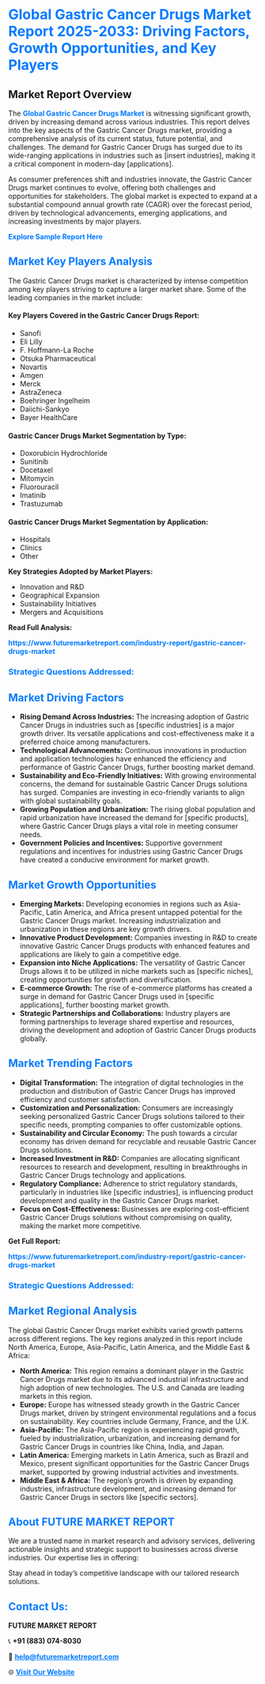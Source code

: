 <h1 style="color: #007BFF;">Global Gastric Cancer Drugs Market Report 2025-2033: Driving Factors, Growth Opportunities, and Key Players</h1>

<section id="overview">
<h2>Market Report Overview</h2>
<p>The <a href="https://www.futuremarketreport.com/industry-report/gastric-cancer-drugs-market" style="color: #007BFF; text-decoration: none;"><strong>Global Gastric Cancer Drugs Market</strong></a> is witnessing significant growth, driven by increasing demand across various industries. This report delves into the key aspects of the Gastric Cancer Drugs market, providing a comprehensive analysis of its current status, future potential, and challenges. The demand for Gastric Cancer Drugs has surged due to its wide-ranging applications in industries such as [insert industries], making it a critical component in modern-day [applications].</p>
<p>As consumer preferences shift and industries innovate, the Gastric Cancer Drugs market continues to evolve, offering both challenges and opportunities for stakeholders. The global market is expected to expand at a substantial compound annual growth rate (CAGR) over the forecast period, driven by technological advancements, emerging applications, and increasing investments by major players.</p>
</section>

<section id="overview">
<p><a href="https://www.futuremarketreport.com/request-sample/reportId=51664" style="color: #007BFF; text-decoration: none;"><strong>Explore Sample Report Here</strong></a></p>
</section>

<section id="key-players">
<h2 style="color: #007BFF;">Market Key Players Analysis</h2>
<p>The Gastric Cancer Drugs market is characterized by intense competition among key players striving to capture a larger market share. Some of the leading companies in the market include:</p>
<h4>Key Players Covered in the Gastric Cancer Drugs Report:</h4>
<ul><li>Sanofi</li><li>Eli Lilly</li><li>F. Hoffmann-La Roche</li><li>Otsuka Pharmaceutical</li><li>Novartis</li><li>Amgen</li><li>Merck</li><li>AstraZeneca</li><li>Boehringer Ingelheim</li><li>Daiichi-Sankyo</li><li>Bayer HealthCare</li></ul>
<h4>Gastric Cancer Drugs Market Segmentation by Type:</h4>
<ul><li>Doxorubicin Hydrochloride</li><li>Sunitinib</li><li>Docetaxel</li><li>Mitomycin</li><li>Fluorouracil</li><li>Imatinib</li><li>Trastuzumab</li></ul>

<h4>Gastric Cancer Drugs Market Segmentation by Application:</h4>
<ul><li>Hospitals</li><li>Clinics</li><li>Other</li></ul>
<p><strong>Key Strategies Adopted by Market Players:</strong></p>
<ul>
<li>Innovation and R&D</li>
<li>Geographical Expansion</li>
<li>Sustainability Initiatives</li>
<li>Mergers and Acquisitions</li>
</ul>
</section>

<section>
<p><strong>Read Full Analysis: </strong></p><a href="https://www.futuremarketreport.com/industry-report/gastric-cancer-drugs-market" style="color: #007BFF; text-decoration: none;"><strong>https://www.futuremarketreport.com/industry-report/gastric-cancer-drugs-market</strong></a>
<h3 style="color: #007BFF;">Strategic Questions Addressed:</h3>
</section>

<section id="driving-factors">
<h2 style="color: #007BFF;">Market Driving Factors</h2>
<ul>
<li><strong>Rising Demand Across Industries:</strong> The increasing adoption of Gastric Cancer Drugs in industries such as [specific industries] is a major growth driver. Its versatile applications and cost-effectiveness make it a preferred choice among manufacturers.</li>
<li><strong>Technological Advancements:</strong> Continuous innovations in production and application technologies have enhanced the efficiency and performance of Gastric Cancer Drugs, further boosting market demand.</li>
<li><strong>Sustainability and Eco-Friendly Initiatives:</strong> With growing environmental concerns, the demand for sustainable Gastric Cancer Drugs solutions has surged. Companies are investing in eco-friendly variants to align with global sustainability goals.</li>
<li><strong>Growing Population and Urbanization:</strong> The rising global population and rapid urbanization have increased the demand for [specific products], where Gastric Cancer Drugs plays a vital role in meeting consumer needs.</li>
<li><strong>Government Policies and Incentives:</strong> Supportive government regulations and incentives for industries using Gastric Cancer Drugs have created a conducive environment for market growth.</li>
</ul>
</section>

<section id="growth-opportunities">
<h2 style="color: #007BFF;">Market Growth Opportunities</h2>
<ul>
<li><strong>Emerging Markets:</strong> Developing economies in regions such as Asia-Pacific, Latin America, and Africa present untapped potential for the Gastric Cancer Drugs market. Increasing industrialization and urbanization in these regions are key growth drivers.</li>
<li><strong>Innovative Product Development:</strong> Companies investing in R&D to create innovative Gastric Cancer Drugs products with enhanced features and applications are likely to gain a competitive edge.</li>
<li><strong>Expansion into Niche Applications:</strong> The versatility of Gastric Cancer Drugs allows it to be utilized in niche markets such as [specific niches], creating opportunities for growth and diversification.</li>
<li><strong>E-commerce Growth:</strong> The rise of e-commerce platforms has created a surge in demand for Gastric Cancer Drugs used in [specific applications], further boosting market growth.</li>
<li><strong>Strategic Partnerships and Collaborations:</strong> Industry players are forming partnerships to leverage shared expertise and resources, driving the development and adoption of Gastric Cancer Drugs products globally.</li>
</ul>
</section>

<section id="trending-factors">
<h2 style="color: #007BFF;">Market Trending Factors</h2>
<ul>
<li><strong>Digital Transformation:</strong> The integration of digital technologies in the production and distribution of Gastric Cancer Drugs has improved efficiency and customer satisfaction.</li>
<li><strong>Customization and Personalization:</strong> Consumers are increasingly seeking personalized Gastric Cancer Drugs solutions tailored to their specific needs, prompting companies to offer customizable options.</li>
<li><strong>Sustainability and Circular Economy:</strong> The push towards a circular economy has driven demand for recyclable and reusable Gastric Cancer Drugs solutions.</li>
<li><strong>Increased Investment in R&D:</strong> Companies are allocating significant resources to research and development, resulting in breakthroughs in Gastric Cancer Drugs technology and applications.</li>
<li><strong>Regulatory Compliance:</strong> Adherence to strict regulatory standards, particularly in industries like [specific industries], is influencing product development and quality in the Gastric Cancer Drugs market.</li>
<li><strong>Focus on Cost-Effectiveness:</strong> Businesses are exploring cost-efficient Gastric Cancer Drugs solutions without compromising on quality, making the market more competitive.</li>
</ul>
</section>

<section>
<p><strong>Get Full Report: </strong></p><a href="https://www.futuremarketreport.com/industry-report/gastric-cancer-drugs-market" style="color: #007BFF; text-decoration: none;"><strong>https://www.futuremarketreport.com/industry-report/gastric-cancer-drugs-market</strong></a>
<h3 style="color: #007BFF;">Strategic Questions Addressed:</h3>
</section>


<section id="regional-analysis">
<h2 style="color: #007BFF;">Market Regional Analysis</h2>
<p>The global Gastric Cancer Drugs market exhibits varied growth patterns across different regions. The key regions analyzed in this report include North America, Europe, Asia-Pacific, Latin America, and the Middle East & Africa:</p>
<ul>
<li><strong>North America:</strong> This region remains a dominant player in the Gastric Cancer Drugs market due to its advanced industrial infrastructure and high adoption of new technologies. The U.S. and Canada are leading markets in this region.</li>
<li><strong>Europe:</strong> Europe has witnessed steady growth in the Gastric Cancer Drugs market, driven by stringent environmental regulations and a focus on sustainability. Key countries include Germany, France, and the U.K.</li>
<li><strong>Asia-Pacific:</strong> The Asia-Pacific region is experiencing rapid growth, fueled by industrialization, urbanization, and increasing demand for Gastric Cancer Drugs in countries like China, India, and Japan.</li>
<li><strong>Latin America:</strong> Emerging markets in Latin America, such as Brazil and Mexico, present significant opportunities for the Gastric Cancer Drugs market, supported by growing industrial activities and investments.</li>
<li><strong>Middle East & Africa:</strong> The region’s growth is driven by expanding industries, infrastructure development, and increasing demand for Gastric Cancer Drugs in sectors like [specific sectors].</li>
</ul>
</section>

<footer>
<h2 style="color: #007BFF;">About FUTURE MARKET REPORT</h2>
<p>We are a trusted name in market research and advisory services, delivering actionable insights and strategic support to businesses across diverse industries. Our expertise lies in offering:</p>

<p>Stay ahead in today’s competitive landscape with our tailored research solutions.</p>

<h2 style="color: #007BFF;">Contact Us:</h2>
<p><strong>FUTURE MARKET REPORT</strong></p>
<p>📞 <strong>+91 (883) 074-8030</strong></p>
<p>📧 <strong><a href="mailto:help@futuremarketreport.com" style="color: #007BFF;">help@futuremarketreport.com</a></strong></p>
<p>🌐 <strong><a href="https://www.futuremarketreport.com/" style="color: #007BFF;">Visit Our Website</a></strong></p>
</footer>